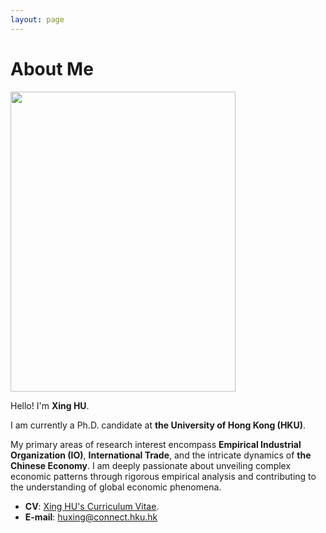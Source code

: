```yaml
---
layout: page
---
```


# About Me

<img src="https://huxingecon.github.io/huxing_body.jpg" class="floatpic" width="360" height="480">

Hello! I'm **Xing HU**.<br>

I am currently a Ph.D. candidate at **the University of Hong Kong (HKU)**.<br> 

My primary areas of research interest encompass **Empirical Industrial Organization (IO)**, **International Trade**, and the intricate dynamics of **the Chinese Economy**. I am deeply passionate about unveiling complex economic patterns through rigorous empirical analysis and contributing to the understanding of global economic phenomena.<br>

- **CV**: [Xing HU's Curriculum Vitae](https://huxingecon.github.io/file/huxing_CV_2024jan22.pdf).
- **E-mail**: huxing@connect.hku.hk


